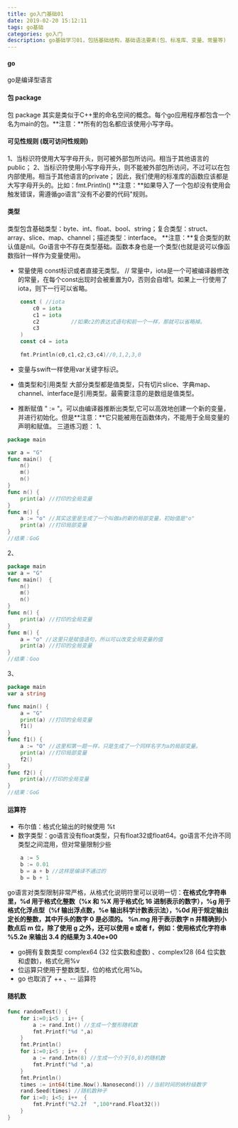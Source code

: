 ```yaml
---
title: go入门基础01
date: 2019-02-20 15:12:11
tags: go基础
categories: go入门
description: go基础学习01，包括基础结构，基础语法要素(包、标准库、变量、常量等)
---
```


#### go
go是编译型语言

#### 包 package
包 package 其实是类似于C++里的命名空间的概念。每个go应用程序都包含一个名为main的包。**注意：**所有的包名都应该使用小写字母。

#### 可见性规则 (既可访问性规则)
1、当标识符使用大写字母开头，则可被外部包所访问。相当于其他语言的public；
2、当标识符使用小写字母开头，则不能被外部包所访问，不过可以在包内部使用。相当于其他语言的private；
因此，我们使用的标准库的函数应该都是大写字母开头的。比如：fmt.Println()
**注意：**如果导入了一个包却没有使用会触发错误，需遵循go语言"没有不必要的代码"规则。

#### 类型
类型包含基础类型：byte、int、float、bool、string；复合类型：struct、array、slice、map、channel；描述类型：interface。
**注意：**复合类型的默认值是nil。Go语言中不存在类型基础。函数本身也是一个类型(也就是说可以像函数指针一样作为变量使用)。
* 常量使用 const标识或者直接无类型。
// 常量中，iota是一个可被编译器修改的常量，在每个const出现时会被重置为0，否则会自增1。如果上一行使用了iota，则下一行可以省略。
```go
	const ( //iota
		c0 = iota
		c1 = iota
		c2 			//如果c2的表达式语句和前一个一样，那就可以省略掉。
        c3
	)
	const c4 = iota
	
	fmt.Println(c0,c1,c2,c3,c4)//0,1,2,3,0
```
* 变量与swift一样使用var关键字标识。

* 值类型和引用类型
大部分类型都是值类型，只有切片slice、字典map、channel、interface是引用类型。最需要注意的是数组是值类型。

* 推断赋值 " := "。可以由编译器推断出类型,它可以高效地创建一个新的变量，并进行初始化。但是**注意：**它只能被用在函数体内，不能用于全局变量的声明和赋值。
  三道练习题：
  1、
```go
package main

var a = "G"
func main()  {
	n()
	m()
	n()
}
func n() {
	print(a) //打印的全局变量
}
func m() {
	a := "o" //其实这里是生成了一个叫做a的新的局部变量，初始值是"o"
	print(a) //打印局部变量
}
//结果：GoG 
```
2、
```go
package main
var a = "G"
func main()  {
	n()
	m()
	n()
}
func n() {
	print(a) //打印的全局变量
}
func m() {
	a = "o" //这里只是赋值语句，所以可以改变全局变量的值
	print(a) //打印的全局变量
}
//结果：Goo 
```
3、
```go
package main
var a string

func main() {
	a = "G"
	print(a) //打印的全局变量
	f1()
}
func f1() {
	a := "O" //这里和第一题一样，只是生成了一个同样名字为a的局部变量。
	print(a) //打印局部变量
	f2()
}
func f2() {
	print(a)//打印的全局变量
}
//结果：GoG
```

#### 运算符
* 布尔值：格式化输出的时候使用 %t
* 数字类型：go语言没有float类型，只有float32或float64。go语言不允许不同类型之间混用，但对常量限制少些
```go
	a := 5
	b := 0.01
	b = a + b //这样是编译不通过的
	b = b + 1
```
go语言对类型限制非常严格，从格式化说明符里可以说明一切：**在格式化字符串里，%d 用于格式化整数（%x 和 %X 用于格式化 16 进制表示的数字），%g 用于格式化浮点型（%f 输出浮点数，%e 输出科学计数表示法），%0d 用于规定输出定长的整数，其中开头的数字 0 是必须的。
%n.mg 用于表示数字 n 并精确到小数点后 m 位，除了使用 g 之外，还可以使用 e 或者 f，例如：使用格式化字符串 %5.2e 来输出 3.4 的结果为 3.40e+00**

* go拥有复数类型 complex64 (32 位实数和虚数) 、complex128 (64 位实数和虚数)，格式化用%v
* 位运算只使用于整数类型，位的格式化用%b。
* go 也取消了 ++ 、-- 运算符

#### 随机数
```go
func randomTest() {
	for i:=0;i<5 ; i++ {
		a := rand.Int() //生成一个整形随机数
		fmt.Printf("%d ",a)
	}
	fmt.Println()
	for i:=0;i<5 ; i++  {
		a := rand.Intn(8) //生成一个介于[0,8)的随机数
		fmt.Printf("%d ",a)
	}
	fmt.Println()
	times := int64(time.Now().Nanosecond()) //当前时间的纳秒级数字
	rand.Seed(times) //随机数种子
	for i:=0; i<5; i++  {
		fmt.Printf("%2.2f  ",100*rand.Float32())
	}
}
```









